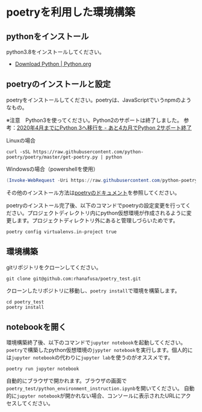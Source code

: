 # poetryを利用した環境構築

## pythonをインストール

python3.8をインストールしてください。

- [Download Python | Python.org](https://www.python.org/downloads/)

## poetryのインストールと設定

poetryをインストールしてください。poetryは、JavaScriptでいうnpmのようなもの。

※注意　Python3を使ってください。Python2のサポートは終了しました。
参考：[2020年4月までにPython 3へ移行を - あと4カ月でPython 2サポート終了](https://news.mynavi.jp/article/20191223-943988/)

Linuxの場合

```console
curl -sSL https://raw.githubusercontent.com/python-poetry/poetry/master/get-poetry.py | python
```

Windowsの場合（powershellを使用）

```powershell
(Invoke-WebRequest -Uri https://raw.githubusercontent.com/python-poetry/poetry/master/get-poetry.py -UseBasicParsing).Content | python
```

その他のインストール方法は[poetryのドキュメント](https://python-poetry.org/docs/)を参照してください。

poetryのインストール完了後、以下のコマンドでpoetryの設定変更を行ってください。プロジェクトディレクトリ内にpython仮想環境が作成されるように変更します。プロジェクトディレクトリ外にあると管理しづらいためです。

```console
poetry config virtualenvs.in-project true
```

## 環境構築

gitリポジトリをクローンしてください。

```console
git clone git@github.com:rhanafusa/poetry_test.git
```

クローンしたリポジトリに移動し、`poetry install`で環境を構築します。

```console
cd poetry_test
poetry install
```

## notebookを開く

環境構築終了後、以下のコマンドで`jupyter notebook`を起動してください。`poetry`で構築したpython仮想環境の`jypyter notebook`を実行します。個人的には`jupyter notebook`の代わりに`jupyter lab`を使うのがオススメです。

```console
poetry run jupyter notebook
```

自動的にブラウザで開かれます。ブラウザの画面で`poetry_test/python_environment_instruction.ipynb`を開いてください。
自動的に`jupyter notebook`が開かれない場合、コンソールに表示されたURLにアクセスしてください。
